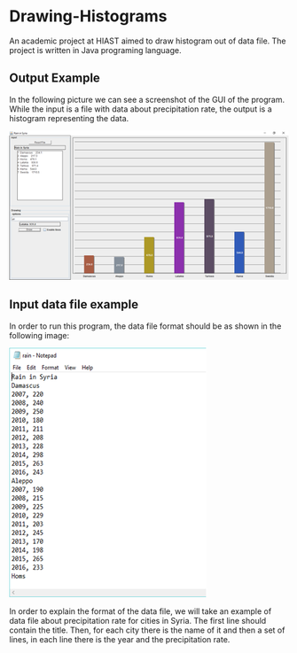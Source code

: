 # Drawing-Histograms
An academic project at HIAST aimed to draw histogram out of data file. The project is written in Java programing language.

## Output Example
In the following picture we can see a screenshot of the GUI of the program. While the input is a file with data about precipitation rate, the output is a histogram representing the data.

![alt text](https://github.com/Nemat-Allah-Aloush/Drawing-Histograms/blob/main/imgs/GUI_example.png " GUI example")


## Input data file example
In order to run this program, the data file format should be as shown in the following image:

![alt text](https://github.com/Nemat-Allah-Aloush/Drawing-Histograms/blob/main/imgs/File_Format.png " File Format")

In order to explain the format of the data file, we will take an example of data file about precipitation rate for cities in Syria.
The first line should  contain the title. Then, for each city there is the name of it and then a set of lines, in each line there is the year and the precipitation rate.
